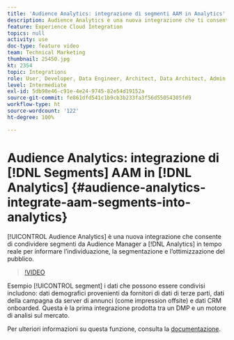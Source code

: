```yaml
---
title: 'Audience Analytics: integrazione di segmenti AAM in Analytics'
description: Audience Analytics è una nuova integrazione che ti consente di condividere segmenti da Audience Manager (AAM) ad Analytics (AA) in tempo reale per informare l’individuazione, la segmentazione e l’ottimizzazione del pubblico.
feature: Experience Cloud Integration
topics: null
activity: use
doc-type: feature video
team: Technical Marketing
thumbnail: 25450.jpg
kt: 2354
topic: Integrations
role: User, Developer, Data Engineer, Architect, Data Architect, Admin, Leader
level: Intermediate
exl-id: 5db98e46-c91e-4e24-9745-82e54d19152a
source-git-commit: fe861dfd541c1b9cb3b233fa3f56d55054305fd9
workflow-type: ht
source-wordcount: '122'
ht-degree: 100%

---
```


# Audience Analytics: integrazione di [!DNL Segments] AAM in [!DNL Analytics] {#audience-analytics-integrate-aam-segments-into-analytics}

[!UICONTROL Audience Analytics] è una nuova integrazione che consente di condividere segmenti da Audience Manager a [!DNL Analytics] in tempo reale per informare l’individuazione, la segmentazione e l’ottimizzazione del pubblico.

>[!VIDEO](https://video.tv.adobe.com/v/25450/?quality=12)

Esempio [!UICONTROL segment] i dati che possono essere condivisi includono: dati demografici provenienti da fornitori di dati di terze parti, dati della campagna da server di annunci (come impression offsite) e dati CRM onboarded. Questa è la prima integrazione prodotta tra un DMP e un motore di analisi sul mercato.

Per ulteriori informazioni su questa funzione, consulta la [documentazione](https://experienceleague.adobe.com/docs/analytics/integration/audience-analytics/mc-audiences-aam.html?lang=it).
